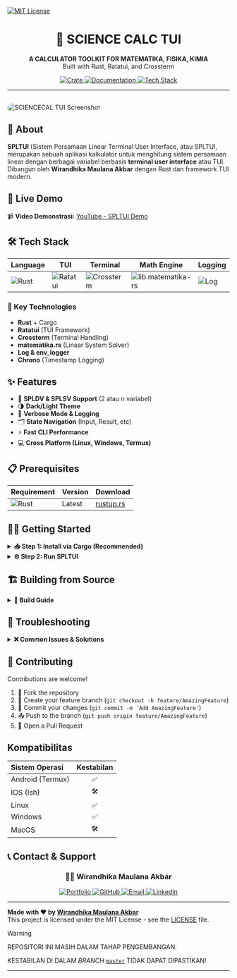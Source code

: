 [![MIT License](https://img.shields.io/github/license/wirandhika-maulana/sciencecalc-tui)](https://github.com/wirandhika-maulana/sciencecalc-tui/blob/master/LICENSE)


<div align="center">
  <h1>📐 SCIENCE CALC TUI</h1>
 
  
  <p>
    <strong>A CALCULATOR TOOLKIT FOR MATEMATIKA, FISIKA, KIMIA</strong><br>
    Built with Rust, Ratatui, and Crossterm
  </p>
  
  <p>
    <a href="https://crates.io/crates/sciencecalc-tui" target="_blank">
      <img src="https://img.shields.io/badge/📦_Crate-spltui-orange?style=for-the-badge&logo=rust" alt="Crate">
    </a>
    <a href="#-getting-started">
      <img src="https://img.shields.io/badge/📖_Get_Started-Documentation-green?style=for-the-badge&logo=gitbook" alt="Documentation">
    </a>
    <a href="#-tech-stack">
      <img src="https://img.shields.io/badge/⚙️_Tech_Stack-Rust-orange?style=for-the-badge&logo=rust" alt="Tech Stack">
    </a>
</div>

---

<img src="https://github.com/wirandhika-maulana/sciencecalc-tui/blob/master/ssciencecalc-tui.png" alt="SCIENCECAL TUI Screenshot" style="max-width: 60%; border-radius: 12px; margin-top: 16px;" />

## 👋 About

**SPLTUI** (Sistem Persamaan Linear Terminal User Interface, atau SPLTUI, merupakan sebuah aplikasi kalkulator untuk menghitung sistem persamaan linear dengan berbagai variabel berbasis **terminal user interface** atau TUI.  
Dibangun oleh **Wirandhika Maulana Akbar** dengan Rust dan framework TUI modern.

## 🚀 Live Demo

📹 **Video Demonstrasi:** [YouTube - SPLTUI Demo](https://youtu.be/C3TQK1qg3wk)

## 🛠️ Tech Stack

<div align="center">

| Language | TUI | Terminal | Math Engine | Logging |
|----------|-----|----------|-------------|---------|
| ![Rust](https://img.shields.io/badge/Rust-orange?style=for-the-badge&logo=rust) | ![Ratatui](https://img.shields.io/badge/Ratatui-22C55E?style=for-the-badge&logo=terminal) | ![Crossterm](https://img.shields.io/badge/Crossterm-4B5563?style=for-the-badge&logo=terminal) | ![lib.matematika-rs](https://img.shields.io/badge/sciencecalc-rs-blueviolet?style=for-the-badge) | ![Log](https://img.shields.io/badge/Logging-env_logger-red?style=for-the-badge) |

</div>

### 🔧 Key Technologies

- **Rust** + Cargo
- **Ratatui** (TUI Framework)
- **Crossterm** (Terminal Handling)
- **matematika.rs** (Linear System Solver)
- **Log & env_logger**
- **Chrono** (Timestamp Logging)

## ✨ Features

- 📐 **SPLDV & SPLSV Support** (2 atau n variabel)
- 🌗 **Dark/Light Theme**
- 📂 **Verbose Mode & Logging**
- 🗂️ **State Navigation** (Input, Result, etc)
- ⚡ **Fast CLI Performance**
- 💻 **Cross Platform (Linux, Windows, Termux)**

## 📋 Prerequisites

<div align="center">

| Requirement | Version | Download |
|-------------|---------|----------|
| ![Rust](https://img.shields.io/badge/Rust-orange?style=for-the-badge&logo=rust) | Latest | [rustup.rs](https://rustup.rs/) |

</div>

## 🏃‍♂️ Getting Started

<details>
<summary><strong>📥 Step 1: Install via Cargo (Recommended)</strong></summary>

```bash
cargo install sciencecalc-tui
```

</details>

<details>
<summary><strong>⚙️ Step 2: Run SPLTUI</strong></summary>

```bash
sciencecalc-tui
```

</details>

## 🏗️ Building from Source

<details>
<summary><strong>🔨 Build Guide</strong></summary>

```bash
git clone https://github.com/wirandhika-maulana/sciencecalc-tui.git
cd sciencecalc-tui
cargo build --release
./target/release/sciencecalc-tui
```

</details>

## 🚨 Troubleshooting

<details>
<summary><strong>❌ Common Issues & Solutions</strong></summary>

| Problem | Solution |
|---------|----------|
| Rust not installed | Install via [rustup.rs](https://rustup.rs/) |
| `cargo install` error | Run `rustup update` |
| Terminal rendering issue | Use compatible terminal (e.g. Alacritty, Windows Terminal) |

</details>

## 🤝 Contributing

Contributions are welcome!

1. 🍴 Fork the repository
2. 🌟 Create your feature branch (`git checkout -b feature/AmazingFeature`)
3. 💾 Commit your changes (`git commit -m 'Add AmazingFeature'`)
4. 📤 Push to the branch (`git push origin feature/AmazingFeature`)
5. 🔄 Open a Pull Request


## Kompatibilitas

| Sistem Operasi | Kestabilan |
| :------------- | :--------: |
| Android (Termux) |       ✅       |
|     IOS (Ish)    |       🛠️       |
|       Linux      |       ✅       |
|       Windows    |       ✅       |
|       MacOS      |       🛠️       |


## 📞 Contact & Support

<div align="center">

### 👨‍💻 Wirandhika Maulana Akbar

<p>
  <a href="https://wirandhika.my.id/" target="_blank">
    <img src="https://img.shields.io/badge/🌐_Portfolio-wirandhika.my.id-blue?style=for-the-badge" alt="Portfolio">
  </a>
  <a href="https://github.com/wirandhika-maulana" target="_blank">
    <img src="https://img.shields.io/badge/GitHub-wirandhika-181717?style=for-the-badge&logo=github" alt="GitHub">
  </a>
  <a href="mailto:randikacreator22@gmail.com">
    <img src="https://img.shields.io/badge/Email-Contact-red?style=for-the-badge&logo=gmail&logoColor=white" alt="Email">
  </a>
  <a href="https://linkedin.com/in/wirandhika-maulana-akbar" target="_blank">
    <img src="https://img.shields.io/badge/LinkedIn-Connect-0077B5?style=for-the-badge&logo=linkedin&logoColor=white" alt="LinkedIn">
  </a>
</p>

</div>

---

**Made with ❤️ by [Wirandhika Maulana Akbar](https://wirandhika.my.id/)**  
This project is licensed under the MIT License - see the [LICENSE](LICENSE) file.

> [!WARNING]
>
> REPOSITORI INI MASIH DALAM TAHAP PENGEMBANGAN.
>
> KESTABILAN DI DALAM *BRANCH* [`master`](https://github.com/wirandhika-maulana/sciencecalc-tui/tree/master) TIDAK DAPAT DIPASTIKAN!

---
